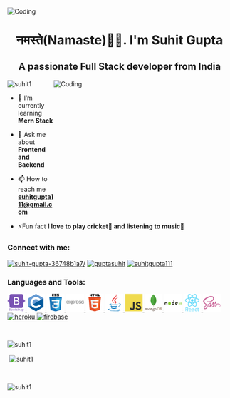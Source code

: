 
<image align="center"  alt="Coding" width="1000" height="300"  src="./Work-Fun.gif">

<h1 align="center">नमस्ते(Namaste)🙏🏻. I'm Suhit Gupta</h1>
<h2 align="center">A passionate Full Stack developer from India</h2>

<image align="right" alt="Coding" height="300" width="400" src="./bd4ed327189c2a56695beb91cd534570.gif">

<p align="left"> <img src="https://komarev.com/ghpvc/?username=suhit1&label=Profile%20views&color=0e75b6&style=flat" alt="suhit1" /> </p>

- 🌱 I’m currently learning **Mern Stack**

- 💬 Ask me about **Frontend and Backend**

- 📫 How to reach me **suhitgupta111@gmail.com**
  
- ⚡Fun fact  **I love to play cricket🏏 and listening to music🎵**

<h3 align="left">Connect with me:</h3>
<p align="left">
<a href="https://linkedin.com/in/suhit-gupta-36748b1a7/" target="blank"><img align="center" src="https://raw.githubusercontent.com/rahuldkjain/github-profile-readme-generator/master/src/images/icons/Social/linked-in-alt.svg" alt="suhit-gupta-36748b1a7/" height="30" width="40" /></a>
<a href="https://instagram.com/guptasuhit" target="blank"><img align="center" src="https://raw.githubusercontent.com/rahuldkjain/github-profile-readme-generator/master/src/images/icons/Social/instagram.svg" alt="guptasuhit" height="30" width="40" /></a>
<a href="https://auth.geeksforgeeks.org/user/suhitgupta111" target="blank"><img align="center" src="https://raw.githubusercontent.com/rahuldkjain/github-profile-readme-generator/master/src/images/icons/Social/geeks-for-geeks.svg" alt="suhitgupta111" height="30" width="40" /></a>
</p>

<h3 align="left">Languages and Tools:</h3>

<p align="left"> <a href="https://getbootstrap.com" target="_blank" rel="noreferrer"> <img src="https://raw.githubusercontent.com/devicons/devicon/master/icons/bootstrap/bootstrap-plain-wordmark.svg" alt="bootstrap" width="40" height="40"/> </a> <a href="https://www.cprogramming.com/" target="_blank" rel="noreferrer"> <img src="https://raw.githubusercontent.com/devicons/devicon/master/icons/c/c-original.svg" alt="c" width="40" height="40"/> </a> <a href="https://www.w3schools.com/css/" target="_blank" rel="noreferrer"> <img src="https://raw.githubusercontent.com/devicons/devicon/master/icons/css3/css3-original-wordmark.svg" alt="css3" width="40" height="40"/> </a> <a href="https://expressjs.com" target="_blank" rel="noreferrer"> <img src="https://raw.githubusercontent.com/devicons/devicon/master/icons/express/express-original-wordmark.svg" alt="express" width="40" height="40"/> </a> <a href="https://www.w3.org/html/" target="_blank" rel="noreferrer"> <img src="https://raw.githubusercontent.com/devicons/devicon/master/icons/html5/html5-original-wordmark.svg" alt="html5" width="40" height="40"/> </a> <a href="https://www.java.com" target="_blank" rel="noreferrer"> <img src="https://raw.githubusercontent.com/devicons/devicon/master/icons/java/java-original.svg" alt="java" width="40" height="40"/> </a> <a href="https://developer.mozilla.org/en-US/docs/Web/JavaScript" target="_blank" rel="noreferrer"> <img src="https://raw.githubusercontent.com/devicons/devicon/master/icons/javascript/javascript-original.svg" alt="javascript" width="40" height="40"/> </a> <a href="https://www.mongodb.com/" target="_blank" rel="noreferrer"> <img src="https://raw.githubusercontent.com/devicons/devicon/master/icons/mongodb/mongodb-original-wordmark.svg" alt="mongodb" width="40" height="40"/> </a> <a href="https://nodejs.org" target="_blank" rel="noreferrer"> <img src="https://raw.githubusercontent.com/devicons/devicon/master/icons/nodejs/nodejs-original-wordmark.svg" alt="nodejs" width="40" height="40"/> </a> <a href="https://reactjs.org/" target="_blank" rel="noreferrer"> <img src="https://raw.githubusercontent.com/devicons/devicon/master/icons/react/react-original-wordmark.svg" alt="react" width="40" height="40"/> </a> <a href="https://sass-lang.com" target="_blank" rel="noreferrer"> <img src="https://raw.githubusercontent.com/devicons/devicon/master/icons/sass/sass-original.svg" alt="sass" width="40" height="40"/> </a>
  <a href="https://heroku.com" target="_blank" rel="noreferrer"> <img src="https://www.vectorlogo.zone/logos/heroku/heroku-icon.svg" alt="heroku" width="40" height="40"/> </a>
  <a href="https://firebase.google.com/" target="_blank" rel="noreferrer"> <img src="https://www.vectorlogo.zone/logos/firebase/firebase-icon.svg" alt="firebase" width="40" height="40"/> </a>
  </p>
<br/>
<p><img align="left" src="https://github-readme-stats.vercel.app/api/top-langs?username=suhit1&show_icons=true&locale=en&layout=compact&theme=tokyonight" alt="suhit1" /></p>
<br/>
<p>&nbsp;<img align="center" src="https://github-readme-stats.vercel.app/api?username=suhit1&theme=tokyonight&show_icons=true&include_all_commits=true" alt="suhit1" /></p>
<br/>
<p><img  align="center" src="https://github-readme-streak-stats.herokuapp.com/?user=suhit1&theme=tokyonight" alt="suhit1" /></p>
